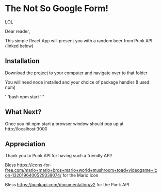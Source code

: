 # The Not So Google Form!

LOL

Dear reader,

This simple React App will present you with a random beer from Punk API (linked below)

## Installation

Download the project to your computer and navigate over to that folder

You will need node installed and your choice of package handler (I used npm)

'''bash
npm start
'''

## What Next?

Once you hit npm start a browser window should pop up at http://localhost:3000


## Appreciation

Thank you to Punk API for having such a friendly API! 

Bless https://icons-for-free.com/mario+mario+bros+mario+world+mushroom+toad+videogame+icon-1320196400529338074/ for the Mario Icon

Bless https://punkapi.com/documentation/v2 for the Punk API
